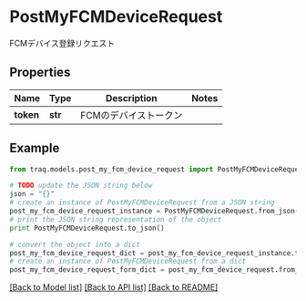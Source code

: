 # PostMyFCMDeviceRequest

FCMデバイス登録リクエスト

## Properties

Name | Type | Description | Notes
------------ | ------------- | ------------- | -------------
**token** | **str** | FCMのデバイストークン | 

## Example

```python
from traq.models.post_my_fcm_device_request import PostMyFCMDeviceRequest

# TODO update the JSON string below
json = "{}"
# create an instance of PostMyFCMDeviceRequest from a JSON string
post_my_fcm_device_request_instance = PostMyFCMDeviceRequest.from_json(json)
# print the JSON string representation of the object
print PostMyFCMDeviceRequest.to_json()

# convert the object into a dict
post_my_fcm_device_request_dict = post_my_fcm_device_request_instance.to_dict()
# create an instance of PostMyFCMDeviceRequest from a dict
post_my_fcm_device_request_form_dict = post_my_fcm_device_request.from_dict(post_my_fcm_device_request_dict)
```
[[Back to Model list]](../README.md#documentation-for-models) [[Back to API list]](../README.md#documentation-for-api-endpoints) [[Back to README]](../README.md)


